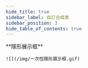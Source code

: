 ```yaml
---
hide_title: true
sidebar_label: 自訂合成表
sidebar_position: 3
hide_table_of_contents: true
---
```


<div style={{ textAlign: "center" }}>
    **隱形展示框**

    ![](/img/一次性隱形展示框.gif)
</div>